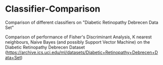# Classifier-Comparison
Comparison of different classifiers on "Diabetic Retinopathy Debrecen Data Set"

Comparison of performance of Fisher's Discriminant Analysis, K nearest neighbours, Naive Bayes (and possibly Support Vector Machine) on the Diabetic Retinopathy Debrecen Dataset (https://archive.ics.uci.edu/ml/datasets/Diabetic+Retinopathy+Debrecen+Data+Set)
